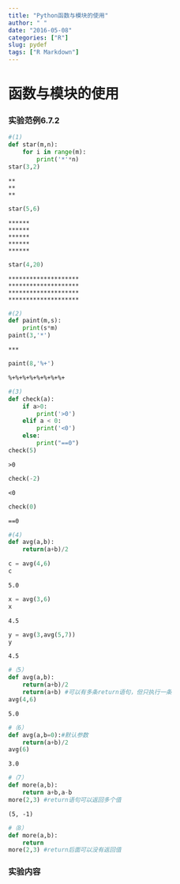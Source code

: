 ```yaml
---
title: "Python函数与模块的使用"
author: " "
date: "2016-05-08"
categories: ["R"]
slug: pydef
tags: ["R Markdown"]
---
```

# 函数与模块的使用

### 实验范例6.7.2


```python
#(1)
def star(m,n):
    for i in range(m):
        print('*'*n)
star(3,2)         
```

    **
    **
    **
    


```python
star(5,6)      
```

    ******
    ******
    ******
    ******
    ******
    


```python
star(4,20) 
```

    ********************
    ********************
    ********************
    ********************
    


```python
#(2)
def paint(m,s):
    print(s*m)
paint(3,'*')
```

    ***
    


```python
paint(8,'%+')
```

    %+%+%+%+%+%+%+%+
    


```python
#(3)
def check(a):
    if a>0:
        print('>0')
    elif a < 0:
        print('<0')
    else:
        print("==0")
check(5)
```

    >0
    


```python
check(-2)
```

    <0
    


```python
check(0)
```

    ==0
    


```python
#(4)
def avg(a,b):
    return(a+b)/2

c = avg(4,6)
c
```




    5.0




```python
x = avg(3,6)
x
```




    4.5




```python
y = avg(3,avg(5,7))
y
```




    4.5




```python
#（5）
def avg(a,b):
    return(a+b)/2
    return(a+b) #可以有多条return语句，但只执行一条
avg(4,6)
```




    5.0




```python
#（6）
def avg(a,b=0):#默认参数
    return(a+b)/2
avg(6)
```




    3.0




```python
#（7）
def more(a,b):
    return a+b,a-b
more(2,3) #return语句可以返回多个值
```




    (5, -1)




```python
#（8）
def more(a,b):
    return
more(2,3) #return后面可以没有返回值
```

### 实验内容


```python

```
